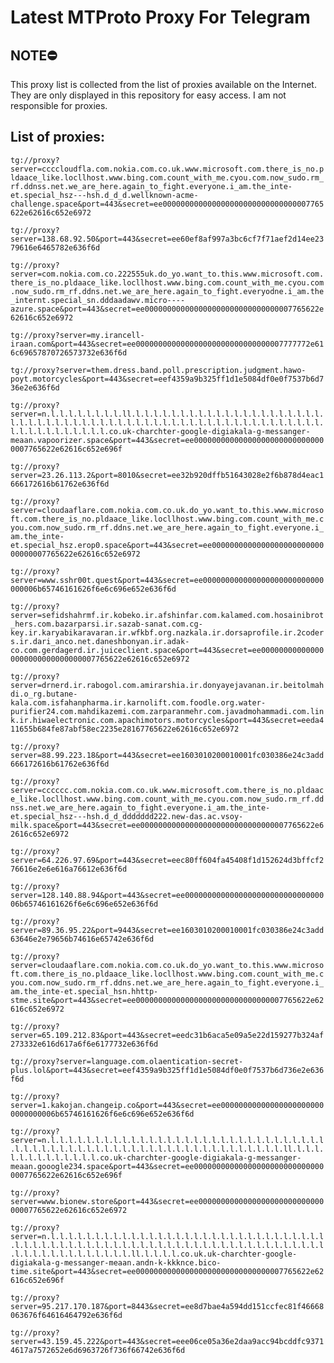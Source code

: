 # Latest MTProto Proxy For Telegram

## NOTE⛔

This proxy list is collected from the list of proxies available on the Internet. They are only displayed in this repository for easy access. I am not responsible for proxies.

## List of proxies:

`tg://proxy?server=ccccloudfla.com.nokia.com.co.uk.www.microsoft.com.there_is_no.pldaace_like.locllhost.www.bing.com.count_with_me.cyou.com.now_sudo.rm_rf.ddnss.net.we_are_here.again_to_fight.everyone.i_am.the_inte-et.special_hsz---hsh.d_d_d.wellknown-acme-challenge.space&port=443&secret=ee000000000000000000000000000000007765622e62616c652e6972`

`tg://proxy?server=138.68.92.50&port=443&secret=ee60ef8af997a3bc6cf7f71aef2d14ee2379616e6465782e636f6d`

`tg://proxy?server=com.nokia.com.co.222555uk.do_yo.want_to.this.www.microsoft.com.there_is_no.pldaace_like.locllhost.www.bing.com.count_with_me.cyou.com.now_sudo.rm_rf.ddns.net.we_are_here.again_to_fight.everyodne.i_am.the_internt.special_sn.dddaadawv.micro----azure.space&port=443&secret=ee000000000000000000000000000000007765622e62616c652e6972`

`tg://proxy?server=my.irancell-iraan.com&port=443&secret=ee000000000000000000000000000000007777772e616c69657870726573732e636f6d`

`tg://proxy?server=them.dress.band.poll.prescription.judgment.hawo-poyt.motorcycles&port=443&secret=eef4359a9b325ff1d1e5084df0e0f7537b6d736e2e636f6d`

`tg://proxy?server=n.l.l.l.l.l.l.l.l.ll.l.l.l.l.l.l.l.l.l.l.l.l.l.l.l.l.l.l.l.l.l.l.l.l.l.l.l.l.l.l.l.l.l.l.l.l.l.l.l.l.l.l.l.l.l.l.l.l.l.l.l.l.l.l.l.l.l.l.l.l.l.l.l.l.l.l.l.co.uk-charchter-google-digiakala-g-messanger-meaan.vapoorizer.space&port=443&secret=ee000000000000000000000000000000007765622e62616c652e696f`

`tg://proxy?server=23.26.113.2&port=8010&secret=ee32b920dffb51643028e2f6b878d4eac1666172616b61762e636f6d`

`tg://proxy?server=cloudaaflare.com.nokia.com.co.uk.do_yo.want_to.this.www.microsoft.com.there_is_no.pldaace_like.locllhost.www.bing.com.count_with_me.cyou.com.now_sudo.rm_rf.ddns.net.we_are_here.again_to_fight.everyone.i_am.the_inte-et.special_hsz.erop0.space&port=443&secret=ee000000000000000000000000000000007765622e62616c652e6972`

`tg://proxy?server=www.sshr00t.quest&port=443&secret=ee000000000000000000000000000000006b65746161626f6e6c696e652e636f6d`

`tg://proxy?server=sefidshahrmf.ir.kobeko.ir.afshinfar.com.kalamed.com.hosainibrot_hers.com.bazarparsi.ir.sazab-sanat.com.cg-key.ir.karyabikaravaran.ir.wfkbf.org.nazkala.ir.dorsaprofile.ir.2coders.ir.dari_anco.net.daneshbonyan.ir.adak-co.com.gerdagerd.ir.juiceclient.space&port=443&secret=ee000000000000000000000000000000007765622e62616c652e6972`

`tg://proxy?server=drnerd.ir.rabogol.com.amirarshia.ir.donyayejavanan.ir.beitolmahdi.o_rg.butane-kala.com.isfahanpharma.ir.karnolift.com.foodle.org.water-purifier24.com.mahdikazemi.com.zarparanmehr.com.javadmohammadi.com.link.ir.hiwaelectronic.com.apachimotors.motorcycles&port=443&secret=eeda411655b684fe87abf58ec2235e28167765622e62616c652e6972`

`tg://proxy?server=88.99.223.18&port=443&secret=ee1603010200010001fc030386e24c3add666172616b61762e636f6d`

`tg://proxy?server=cccccc.com.nokia.com.co.uk.www.microsoft.com.there_is_no.pldaace_like.locllhost.www.bing.com.count_with_me.cyou.com.now_sudo.rm_rf.ddnss.net.we_are_here.again_to_fight.everyone.i_am.the_inte-et.special_hsz---hsh.d_d_ddddddd222.new-das.ac.vsoy-milk.space&port=443&secret=ee000000000000000000000000000000007765622e62616c652e6972`

`tg://proxy?server=64.226.97.69&port=443&secret=eec80ff604fa45408f1d152624d3bffcf276616e2e6e616a76612e636f6d`

`tg://proxy?server=128.140.88.94&port=443&secret=ee000000000000000000000000000000006b65746161626f6e6c696e652e636f6d`

`tg://proxy?server=89.36.95.22&port=9443&secret=ee1603010200010001fc030386e24c3add63646e2e79656b74616e65742e636f6d`

`tg://proxy?server=cloudaaflare.com.nokia.com.co.uk.do_yo.want_to.this.www.microsoft.com.there_is_no.pldaace_like.locllhost.www.bing.com.count_with_me.cyou.com.now_sudo.rm_rf.ddns.net.we_are_here.again_to_fight.everyone.i_am.the_inte-et.special_hsn.hhttp-stme.site&port=443&secret=ee000000000000000000000000000000007765622e62616c652e6972`

`tg://proxy?server=65.109.212.83&port=443&secret=eedc31b6aca5e09a5e22d159277b324af273332e616d617a6f6e6177732e636f6d`

`tg://proxy?server=language.com.olaentication-secret-plus.lol&port=443&secret=eef4359a9b325ff1d1e5084df0e0f7537b6d736e2e636f6d`

`tg://proxy?server=1.kakojan.changeip.co&port=443&secret=ee000000000000000000000000000000006b65746161626f6e6c696e652e636f6d`

`tg://proxy?server=n.l.l.l.l.l.l.l.l.l.l.l.l.l.l.l.l.l.l.l.l.l.l.l.l.l.l.l.l.l.l.l.l.l.l.l.l.l.l.l.l.l.l.l.l.l.l.l.l.l.l.l.l.l.l.l.l.l.l.l.l.l.ll.l.l.l.l.l.l.l.l.l.l.l.l.l.co.uk-charchter-google-digiakala-g-messanger-meaan.gooogle234.space&port=443&secret=ee000000000000000000000000000000007765622e62616c652e696f`

`tg://proxy?server=www.bionew.store&port=443&secret=ee000000000000000000000000000000007765622e62616c652e6972`

`tg://proxy?server=n.l.l.l.l.l.l.l.l.l.l.l.l.l.l.l.l.l.l.l.l.l.l.l.l.l.l.l.l.l.l.l.l.l.l.l.l.l.l.l.l.l.l.l.l.l.l.l.l.l.l.l.l.l.l.l.l.l.l.l.l.l.l.l.l.l.l.l.l.l.l.l.l.l.l.l.l.l.l.l.ll.l.l.l.l.co.uk.uk-charchter-google-digiakala-g-messanger-meaan.andn-k-kkknce.bico-time.site&port=443&secret=ee000000000000000000000000000000007765622e62616c652e696f`

`tg://proxy?server=95.217.170.187&port=8443&secret=ee8d7bae4a594dd151ccfec81f46668063676f64616464792e636f6d`

`tg://proxy?server=43.159.45.222&port=443&secret=eee06ce05a36e2daa9acc94bcddfc93714617a7572652e6d6963726f736f66742e636f6d`

